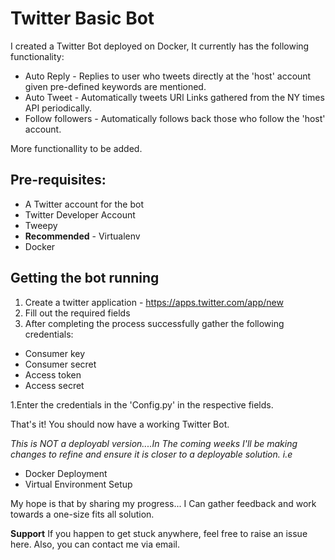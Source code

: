 # Twitter Basic Bot

I created a Twitter Bot deployed on Docker, It currently has the following functionality: 

* Auto Reply - Replies to user who tweets directly at the 'host' account given pre-defined keywords are mentioned. 
* Auto Tweet - Automatically tweets URl Links gathered from the NY times API periodically. 
* Follow followers - Automatically follows back those who follow the 'host' account. 

More functionallity to be added.

## Pre-requisites: 

* A Twitter account for the bot 
* Twitter Developer Account 
* Tweepy 
* **Recommended** - Virtualenv
* Docker
 
## Getting the bot running
 
1. Create a twitter application - https://apps.twitter.com/app/new
1. Fill out the required fields
1. After completing the process successfully gather the following credentials: 

  * Consumer key
  * Consumer secret
  * Access token
  * Access secret
  
1.Enter the credentials in the 'Config.py' in the respective fields.   


That's it! You should now have a working Twitter Bot. 

*This is NOT a deployabl version....In The coming weeks I'll be making changes to refine and ensure it is closer to a deployable solution. i.e*

 * Docker Deployment 
 * Virtual Environment Setup 
 
 
 
 My hope is that by sharing my progress... I Can gather feedback and work towards a one-size fits all solution. 


**Support**
If you happen to get stuck anywhere, feel free to raise an issue here. Also, you can contact me via email. 
